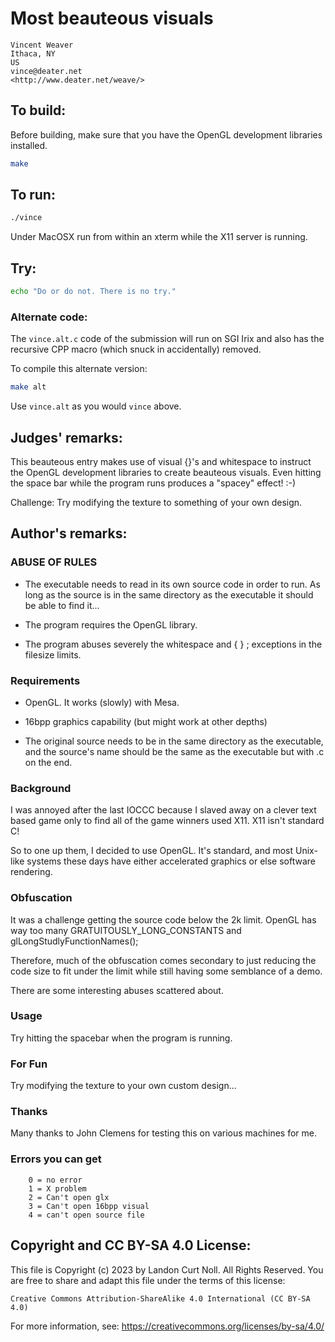 # Most beauteous visuals

    Vincent Weaver
    Ithaca, NY
    US
    vince@deater.net
    <http://www.deater.net/weave/>

## To build:

Before building, make sure that you have the OpenGL development libraries
installed.

```sh
make
```

## To run:

```sh
./vince
```

Under MacOSX run from within an xterm while the X11 server is running.

## Try:

```sh
echo "Do or do not. There is no try."
```

### Alternate code:

The `vince.alt.c` code of the submission will run on SGI Irix and
also has the recursive CPP macro (which snuck in accidentally) removed.

To compile this alternate version:

```sh
make alt
```

Use `vince.alt` as you would `vince` above.

## Judges' remarks:

This beauteous entry makes use of visual {}'s and whitespace to instruct
the OpenGL development libraries to create beauteous visuals.  Even
hitting the space bar while the program runs produces a "spacey" effect! :-)

Challenge: Try modifying the texture to something of your own design.

## Author's remarks:

### ABUSE OF RULES

  * The executable needs to read in its own source code in order to run. As
long as the source is in the same directory as the executable it should be
able to find it...

  * The program requires the OpenGL library.

  * The program abuses severely the whitespace and { } ; exceptions in the
filesize limits.

### Requirements

  * OpenGL. It works (slowly) with Mesa.

  * 16bpp graphics capability (but might work at other depths)

  * The original source needs to be in the same directory as the executable,
and the source's name should be the same as the executable but with .c on the
end.

### Background

I was annoyed after the last IOCCC because I slaved away on a clever text
based game only to find all of the game winners used X11. X11 isn't standard
C!

So to one up them, I decided to use OpenGL. It's standard, and most Unix-like
systems these days have either accelerated graphics or else software
rendering.

### Obfuscation

It was a challenge getting the source code below the 2k limit. OpenGL has way
too many GRATUITOUSLY_LONG_CONSTANTS and glLongStudlyFunctionNames();

Therefore, much of the obfuscation comes secondary to just reducing the code
size to fit under the limit while still having some semblance of a demo.

There are some interesting abuses scattered about.

### Usage

Try hitting the spacebar when the program is running.

### For Fun

Try modifying the texture to your own custom design...

### Thanks

Many thanks to John Clemens for testing this on various machines for me.

### Errors you can get

        0 = no error
        1 = X problem
        2 = Can't open glx
        3 = Can't open 16bpp visual
        4 = can't open source file

## Copyright and CC BY-SA 4.0 License:

This file is Copyright (c) 2023 by Landon Curt Noll.  All Rights Reserved.
You are free to share and adapt this file under the terms of this license:

    Creative Commons Attribution-ShareAlike 4.0 International (CC BY-SA 4.0)

For more information, see: https://creativecommons.org/licenses/by-sa/4.0/
